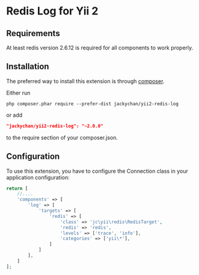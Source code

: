 Redis Log for Yii 2
===============================================

Requirements
------------

At least redis version 2.6.12 is required for all components to work properly.

Installation
------------

The preferred way to install this extension is through [composer](http://getcomposer.org/download/).

Either run

```
php composer.phar require --prefer-dist jackychan/yii2-redis-log
```

or add

```json
"jackychan/yii2-redis-log": "~2.0.0"
```

to the require section of your composer.json.


Configuration
-------------

To use this extension, you have to configure the Connection class in your application configuration:

```php
return [
    //....
    'components' => [
        'log' => [
            'targets' => [
				'redis' => [
					'class' => 'jc\yii\redis\RedisTarget',
					'redis' => 'redis',
					'levels' => ['trace', 'info'],
					'categories' => ['yii\*'],
				]
			]
        ],
    ]
];
```